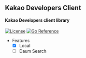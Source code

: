 ## Kakao Developers Client

#### Kakao Developers client library

[![License](https://img.shields.io/github/license/maengsanha/kakao-developers-client.svg)](https://github.com/maengsanha/kakao-developers-client/blob/master/LICENSE)
[![Go Reference](https://pkg.go.dev/badge/github.com/maengsanha/kakao-developers-client.svg)](https://pkg.go.dev/github.com/maengsanha/kakao-developers-client)

- Features
  - [x] Local
  - [ ] Daum Search
